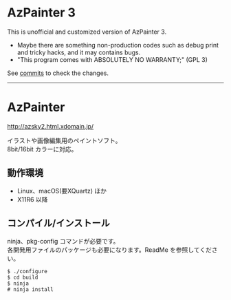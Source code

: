 # AzPainter 3

This is unofficial and customized version of AzPainter 3.

* Maybe there are something non-production codes such as debug print and tricky hacks, and it may contains bugs.
* "This program comes with ABSOLUTELY NO WARRANTY;" (GPL 3)

See [commits](https://github.com/syusui-s/azpainter3/commits/master) to check the changes.

---

# AzPainter

http://azsky2.html.xdomain.jp/

イラストや画像編集用のペイントソフト。<br>
8bit/16bit カラーに対応。

## 動作環境

- Linux、macOS(要XQuartz) ほか
- X11R6 以降

## コンパイル/インストール

ninja、pkg-config コマンドが必要です。<br>
各開発用ファイルのパッケージも必要になります。ReadMe を参照してください。

~~~
$ ./configure
$ cd build
$ ninja
# ninja install
~~~
